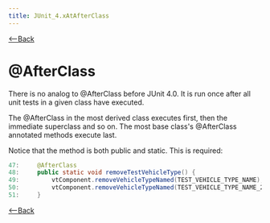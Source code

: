 ```yaml
---
title: JUnit_4.xAtAfterClass
---
```

[<--Back]({{_site.pagesurl}}/JUnit_4.x#AtAfterClass)

# @AfterClass
There is no analog to @AfterClass before JUnit 4.0. It is run once after all unit tests in a given class have executed.

The @AfterClass in the most derived class executes first, then the immediate superclass and so on. The most base class's @AfterClass annotated methods execute last.

Notice that the method is both public and static. This is required:
```java
47:     @AfterClass
48:     public static void removeTestVehicleType() {
49:         vtComponent.removeVehicleTypeNamed(TEST_VEHICLE_TYPE_NAME);
50:         vtComponent.removeVehicleTypeNamed(TEST_VEHICLE_TYPE_NAME_2);
51:     }
```

[<--Back]({{_site.pagesurl}}/JUnit_4.x#AtAfterClass)
